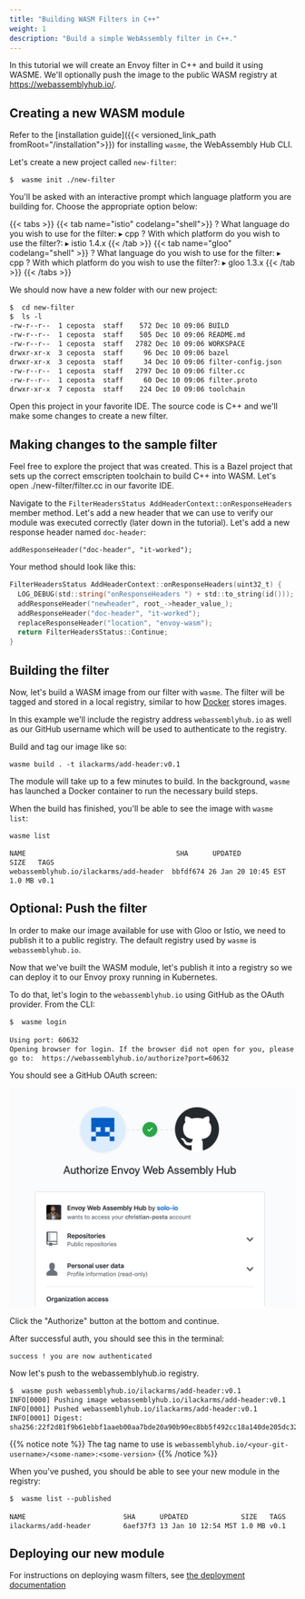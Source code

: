 ```yaml
---
title: "Building WASM Filters in C++"
weight: 1
description: "Build a simple WebAssembly filter in C++."
---
```


In this tutorial we will create an Envoy filter in C++ and build it using WASME. We'll optionally push
the image to the public WASM registry at https://webassemblyhub.io/.

## Creating a new WASM module

Refer to the [installation guide]({{< versioned_link_path fromRoot="/installation">}}) for installing `wasme`, the WebAssembly Hub CLI.

Let's create a new project called `new-filter`:

```shell
$  wasme init ./new-filter
```

You'll be asked with an interactive prompt which language platform you are building for. Choose the 
appropriate option below:


{{< tabs >}}
{{< tab name="istio" codelang="shell">}}
? What language do you wish to use for the filter:
  ▸ cpp
? With which platform do you wish to use the filter?:
  ▸ istio 1.4.x
{{< /tab >}}
{{< tab name="gloo" codelang="shell" >}}
? What language do you wish to use for the filter:
  ▸ cpp
? With which platform do you wish to use the filter?:
  ▸ gloo 1.3.x
{{< /tab >}}
{{< /tabs >}}

We should now have a new folder with our new project:

```shell
$  cd new-filter
$  ls -l 
-rw-r--r--  1 ceposta  staff    572 Dec 10 09:06 BUILD
-rw-r--r--  1 ceposta  staff    505 Dec 10 09:06 README.md
-rw-r--r--  1 ceposta  staff   2782 Dec 10 09:06 WORKSPACE
drwxr-xr-x  3 ceposta  staff     96 Dec 10 09:06 bazel
drwxr-xr-x  3 ceposta  staff     34 Dec 10 09:06 filter-config.json
-rw-r--r--  1 ceposta  staff   2797 Dec 10 09:06 filter.cc
-rw-r--r--  1 ceposta  staff     60 Dec 10 09:06 filter.proto
drwxr-xr-x  7 ceposta  staff    224 Dec 10 09:06 toolchain
```

Open this project in your favorite IDE. The source code is C++ and we'll make some changes to create a new filter.

## Making changes to the sample filter

Feel free to explore the project that was created. This is a Bazel project that sets up the correct emscripten toolchain to build C++ into WASM. Let's open ./new-filter/filter.cc in our favorite IDE.

Navigate to the `FilterHeadersStatus AddHeaderContext::onResponseHeaders` member method. Let's add a new header that we can use to verify our module was executed correctly (later down in the tutorial). Let's add a new response header named `doc-header`:

```code
addResponseHeader("doc-header", "it-worked");
```
Your method should look like this:

```go
FilterHeadersStatus AddHeaderContext::onResponseHeaders(uint32_t) {
  LOG_DEBUG(std::string("onResponseHeaders ") + std::to_string(id()));
  addResponseHeader("newheader", root_->header_value_);
  addResponseHeader("doc-header", "it-worked");
  replaceResponseHeader("location", "envoy-wasm");
  return FilterHeadersStatus::Continue;
}
```

## Building the filter

Now, let's build a WASM image from our filter with `wasme`. The filter will be tagged and stored
in a local registry, similar to how [Docker](https://www.docker.com/) stores images. 

In this example we'll include the registry address `webassemblyhub.io` as well as 
our GitHub username which will be used to authenticate to the registry.

Build and tag our image like so:

```shell
wasme build . -t ilackarms/add-header:v0.1
```

The module will take up to a few minutes to build. In the background, `wasme` has launched a Docker container to run the necessary 
build steps. 

When the build has finished, you'll be able to see the image with `wasme list`:

```bash
wasme list
```

```
NAME                                     SHA      UPDATED             SIZE   TAGS
webassemblyhub.io/ilackarms/add-header  bbfdf674 26 Jan 20 10:45 EST 1.0 MB v0.1
```

## Optional: Push the filter

In order to make our image available for use with Gloo or Istio, we need to publish it to a public registry. The default 
registry used by `wasme` is `webassemblyhub.io`.

Now that we've built the WASM module, let's publish it into a registry so we can deploy it to our Envoy proxy running in Kubernetes.

To do that, let's login to the `webassemblyhub.io` using GitHub as the OAuth provider. From the CLI:

```shell
$  wasme login

Using port: 60632
Opening browser for login. If the browser did not open for you, please go to:  https://webassemblyhub.io/authorize?port=60632
```

You should see a GitHub OAuth screen:

![](../../img/wasme_login.png)

Click the "Authorize" button at the bottom and continue.

After successful auth, you should see this in the terminal:

```shell
success ! you are now authenticated
```

Now let's push to the webassemblyhub.io registry. 

```shell
$  wasme push webassemblyhub.io/ilackarms/add-header:v0.1
INFO[0000] Pushing image webassemblyhub.io/ilackarms/add-header:v0.1
INFO[0001] Pushed webassemblyhub.io/ilackarms/add-header:v0.1
INFO[0001] Digest: sha256:22f2d81f9b61ebbf1aaeb00aa7bde20a90b90ec8bb5f492cc18a140de205dc32
```

{{% notice note %}}
The tag name to use is
`webassemblyhub.io/<your-git-username>/<some-name>:<some-version>`
{{% /notice %}}

When you've pushed, you should be able to see your new module in the registry:

```shell
$  wasme list --published  

NAME                        SHA      UPDATED             SIZE   TAGS
ilackarms/add-header        6aef37f3 13 Jan 10 12:54 MST 1.0 MB v0.1
```

## Deploying our new module

For instructions on deploying wasm filters, see [the deployment documentation](../deploy_tutorials)
